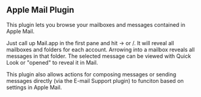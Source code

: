 ## Apple Mail Plugin ##

This plugin lets you browse your mailboxes and messages contained in Apple Mail.

Just call up Mail.app in the first pane and hit → or /. It will reveal all mailboxes and folders for each account. Arrowing into a mailbox reveals all messages in that folder. The selected message can be viewed with Quick Look or "opened" to reveal it in Mail.

This plugin also allows actions for composing messages or sending messages directly (via the E-mail Support plugin) to funciton based on settings in Apple Mail.

<!-- ### Actions ###

Get New Mail - Recieves new mails for all accounts.
Open New Messages - Opens all unread messages.
Open Mailbox - When a mailbox is selected in the first pane, this actions opens it in Mail.app.
Open Message - When a message is selected in the first pane, this actions opens it in its own window in Mail.app
Move to Mailbox... - When a message is selected in the first pane, this action moves the message from the current mailbox into another one. The new mailbox can be selected in the third pane.
Delete Message - Deletes the selected message from a mailbox.
Note: It has only been tested with IMAP accounts. -->
